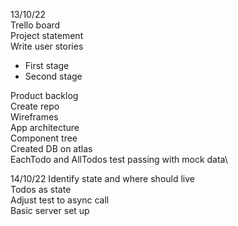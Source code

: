 13/10/22\
Trello board\
Project statement\
Write user stories
- First stage
- Second stage

Product backlog\
Create repo\
Wireframes\
App architecture\
Component tree\
Created DB on atlas\
EachTodo and AllTodos test passing with mock data\

14/10/22
Identify state and where should live\
Todos as state\
Adjust test to async call\
Basic server set up





